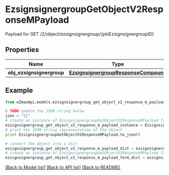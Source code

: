 # EzsignsignergroupGetObjectV2ResponseMPayload

Payload for GET /2/object/ezsignsignergroup/{pkiEzsignsignergroupID}

## Properties
Name | Type | Description | Notes
------------ | ------------- | ------------- | -------------
**obj_ezsignsignergroup** | [**EzsignsignergroupResponseCompound**](EzsignsignergroupResponseCompound.md) |  | 

## Example

```python
from eZmaxApi.models.ezsignsignergroup_get_object_v2_response_m_payload import EzsignsignergroupGetObjectV2ResponseMPayload

# TODO update the JSON string below
json = "{}"
# create an instance of EzsignsignergroupGetObjectV2ResponseMPayload from a JSON string
ezsignsignergroup_get_object_v2_response_m_payload_instance = EzsignsignergroupGetObjectV2ResponseMPayload.from_json(json)
# print the JSON string representation of the object
print EzsignsignergroupGetObjectV2ResponseMPayload.to_json()

# convert the object into a dict
ezsignsignergroup_get_object_v2_response_m_payload_dict = ezsignsignergroup_get_object_v2_response_m_payload_instance.to_dict()
# create an instance of EzsignsignergroupGetObjectV2ResponseMPayload from a dict
ezsignsignergroup_get_object_v2_response_m_payload_form_dict = ezsignsignergroup_get_object_v2_response_m_payload.from_dict(ezsignsignergroup_get_object_v2_response_m_payload_dict)
```
[[Back to Model list]](../README.md#documentation-for-models) [[Back to API list]](../README.md#documentation-for-api-endpoints) [[Back to README]](../README.md)


